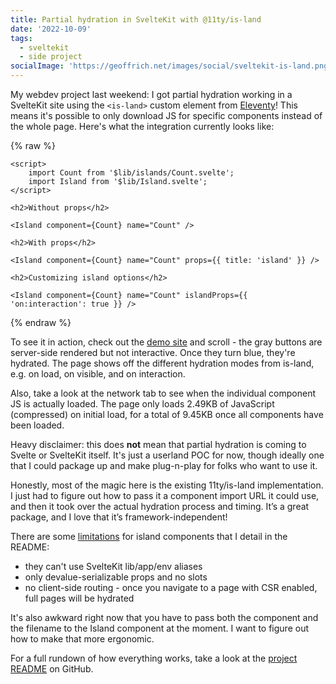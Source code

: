 ```yaml
---
title: Partial hydration in SvelteKit with @11ty/is-land
date: '2022-10-09'
tags:
  - sveltekit
  - side project
socialImage: 'https://geoffrich.net/images/social/sveltekit-is-land.png'
---
```


My webdev project last weekend: I got partial hydration working in a SvelteKit site using the `<is-land>` custom element from [Eleventy](https://www.11ty.dev/docs/plugins/partial-hydration/)! This means it's possible to only download JS for specific components instead of the whole page. Here's what the integration currently looks like:

{% raw %}

```svelte
<script>
	import Count from '$lib/islands/Count.svelte';
	import Island from '$lib/Island.svelte';
</script>

<h2>Without props</h2>

<Island component={Count} name="Count" />

<h2>With props</h2>

<Island component={Count} name="Count" props={{ title: 'island' }} />

<h2>Customizing island options</h2>

<Island component={Count} name="Count" islandProps={{ 'on:interaction': true }} />
```

{% endraw %}

To see it in action, check out the [demo site](https://sveltekit-is-land.vercel.app/) and scroll - the gray buttons are server-side rendered but not interactive. Once they turn blue, they're hydrated. The page shows off the different hydration modes from is-land, e.g. on load, on visible, and on interaction.

Also, take a look at the network tab to see when the individual component JS is actually loaded. The page only loads 2.49KB of JavaScript (compressed) on initial load, for a total of 9.45KB once all components have been loaded.

Heavy disclaimer: this does **not** mean that partial hydration is coming to Svelte or SvelteKit itself. It's just a userland POC for now, though ideally one that I could package up and make plug-n-play for folks who want to use it.

Honestly, most of the magic here is the existing 11ty/is-land implementation. I just had to figure out how to pass it a component import URL it could use, and then it took over the actual hydration process and timing. It’s a great package, and I love that it’s framework-independent!

There are some [limitations](https://github.com/geoffrich/sveltekit-is-land#current-limitations) for island components that I detail in the README:

- they can't use SvelteKit lib/app/env aliases
- only devalue-serializable props and no slots
- no client-side routing - once you navigate to a page with CSR enabled, full pages will be hydrated

It's also awkward right now that you have to pass both the component and the filename to the Island component at the moment. I want to figure out how to make that more ergonomic.

For a full rundown of how everything works, take a look at the [project README](https://github.com/geoffrich/sveltekit-is-land) on GitHub.
